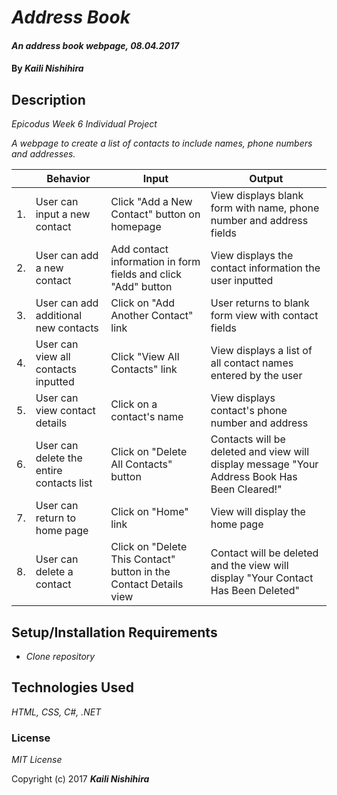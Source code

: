 # _Address Book_

#### _An address book webpage, 08.04.2017_

#### By _**Kaili Nishihira**_

## Description

_Epicodus Week 6 Individual Project_

_A webpage to create a list of contacts to include names, phone numbers and addresses._

|| Behavior  | Input  | Output  |
|---|---|---|---|
|1.|  User can input a new contact | Click "Add a New Contact" button on homepage  | View displays blank form with name, phone number and address fields  |
|2.| User can add a new contact  | Add contact information in form fields and click "Add" button | View displays the contact information the user inputted   |
|3.| User can add additional new contacts  | Click on "Add Another Contact" link| User returns to blank form view with contact fields   |
|4.| User can view all contacts inputted  |  Click "View All Contacts" link | View displays a list of all contact names entered by the user  |
|5.| User can view contact details  | Click on a contact's name  | View displays contact's phone number and address   |
|6.| User can delete the entire contacts list  | Click on "Delete All Contacts" button  | Contacts will be deleted and view will display message "Your Address Book Has Been Cleared!"  |
|7.| User can return to home page | Click on "Home" link  | View will display the home page  |
|8.| User can delete a contact | Click on "Delete This Contact" button in the Contact Details view  | Contact will be deleted and the view will display "Your Contact Has Been Deleted"  |

## Setup/Installation Requirements

* _Clone repository_

## Technologies Used

_HTML, CSS, C#, .NET_

### License

*MIT License*

Copyright (c) 2017 **_Kaili Nishihira_**
